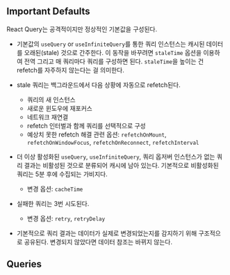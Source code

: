 ## Important Defaults

React Query는 공격적이지만 정상적인 기본값을 구성된다. 

- 기본값의 `useQuery` or `useInfiniteQuery`를 통한 쿼리 인스턴스는 캐시된 데이터를 오래된(stale) 것으로 간주한다. 이 동작을 바꾸려면 `staleTime` 옵션을 이용하여 전역 그리고 매 쿼리마다 쿼리를 구성하면 된다. `staleTime`을 높이는 건 refetch를 자주하지 않는다는 걸 의미한다.

- stale 쿼리는 백그라운드에서 다음 상황에 자동으로 refetch된다. 
  - 쿼리의 새 인스턴스
  - 새로운 윈도우에 재포커스
  - 네트워크 재연결
  - refetch 인터벌과 함께 쿼리를 선택적으로 구성
  - 예상치 못한 refetch 해결 관련 옵션: `refetchOnMount`, `refetchOnWindowFocus`, `refetchOnReconnect`, `refetchInterval`

- 더 이상 활성화된 `useQuery`, `useInfiniteQuery`, 쿼리 옵저버 인스턴스가 없는 쿼리 결과는 비활성된 것으로 분류되어 캐시에 남아 있는다. 기본적으로 비활성화된 쿼리는 5분 후에 수집되는 가비지다. 
  - 변경 옵션: `cacheTime`

- 실패한 쿼리는 3번 시도된다. 
  - 변경 옵션: `retry`, `retryDelay`

- 기본적으로 쿼리 결과는 데이터가 실제로 변경되었는지를 감지하기 위해 구조적으로 공유된다. 변경되지 않았다면 데이터 참조는 바뀌지 않는다.

## Queries

